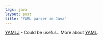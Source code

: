 ```yaml
---
tags: java
layout: post
title: "YAML parser in Java"
---
```




<a href="http://helide.com/g/yaml/">YAMLJ</a> - Could be useful... More about <a href="http://www.yaml.org/">YAML</a>.



